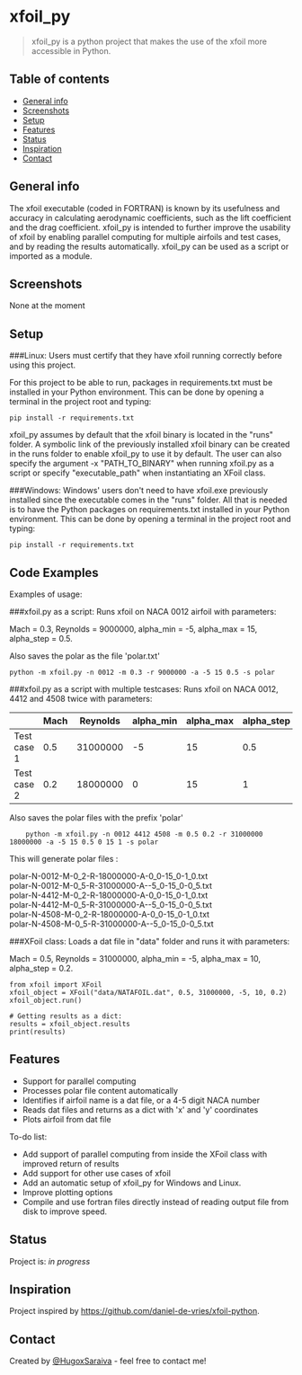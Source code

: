 # xfoil_py
> xfoil_py is a python project that makes the use of the xfoil more accessible in Python.

## Table of contents
* [General info](#general-info)
* [Screenshots](#screenshots)
* [Setup](#setup)
* [Features](#features)
* [Status](#status)
* [Inspiration](#inspiration)
* [Contact](#contact)

## General info
The xfoil executable (coded in FORTRAN) is known by its usefulness and accuracy in calculating aerodynamic coefficients,
such as the lift coefficient and the drag coefficient. xfoil_py is intended to further improve the usability of xfoil by 
enabling parallel computing for multiple airfoils and test cases, and by reading the results automatically.
xfoil_py can be used as a script or imported as a module.

## Screenshots
None at the moment

## Setup
###Linux:
Users must certify that they have xfoil running correctly before using this project.

For this project to be able to run, packages in requirements.txt must be installed in your Python environment.
This can be done by opening a terminal in the project root and typing:

    pip install -r requirements.txt

xfoil_py assumes by default that the xfoil binary is located in the "runs" folder. A symbolic link of the previously 
installed xfoil binary can be created in the runs folder to enable xfoil_py to use it by default. The user can
also specify the argument -x "PATH_TO_BINARY" when running xfoil.py as a script or specify "executable_path" when 
instantiating an XFoil class.

###Windows:
Windows' users don't need to have xfoil.exe previously installed since the executable comes in the "runs" folder.
All that is needed is to have the Python packages on requirements.txt installed in your Python environment.
This can be done by opening a terminal in the project root and typing:

    pip install -r requirements.txt

## Code Examples
Examples of usage:

###xfoil.py as a script:
Runs xfoil on NACA 0012 airfoil with parameters: 

Mach = 0.3, Reynolds = 9000000, alpha_min = -5, alpha_max = 15, alpha_step = 0.5.

Also saves the polar as the file 'polar.txt'

    python -m xfoil.py -n 0012 -m 0.3 -r 9000000 -a -5 15 0.5 -s polar

###xfoil.py as a script with multiple testcases:
Runs xfoil on NACA 0012, 4412 and 4508 twice with parameters:

|   |Mach|Reynolds|alpha_min|alpha_max|alpha_step|
|---|---|---|---|---|---|
|Test case 1|0.5|31000000|-5|15|0.5|
|Test case 2|0.2|18000000|0|15|1|

Also saves the polar files with the prefix 'polar'

        python -m xfoil.py -n 0012 4412 4508 -m 0.5 0.2 -r 31000000 18000000 -a -5 15 0.5 0 15 1 -s polar

This will generate polar files :

polar-N-0012-M-0_2-R-18000000-A-0_0-15_0-1_0.txt\
polar-N-0012-M-0_5-R-31000000-A--5_0-15_0-0_5.txt\
polar-N-4412-M-0_2-R-18000000-A-0_0-15_0-1_0.txt\
polar-N-4412-M-0_5-R-31000000-A--5_0-15_0-0_5.txt\
polar-N-4508-M-0_2-R-18000000-A-0_0-15_0-1_0.txt\
polar-N-4508-M-0_5-R-31000000-A--5_0-15_0-0_5.txt

###XFoil class:
Loads a dat file in "data" folder and runs it with parameters:

Mach = 0.5, Reynolds = 31000000, alpha_min = -5, alpha_max = 10, 
alpha_step = 0.2.

    from xfoil import XFoil
    xfoil_object = XFoil("data/NATAFOIL.dat", 0.5, 31000000, -5, 10, 0.2)
    xfoil_object.run()

    # Getting results as a dict:
    results = xfoil_object.results
    print(results)

## Features
* Support for parallel computing
* Processes polar file content automatically
* Identifies if airfoil name is a dat file, or a 4-5 digit NACA number
* Reads dat files and returns as a dict with 'x' and 'y' coordinates
* Plots airfoil from dat file

To-do list:
* Add support of parallel computing from inside the XFoil class with improved return of results
* Add support for other use cases of xfoil  
* Add an automatic setup of xfoil_py for Windows and Linux.
* Improve plotting options
* Compile and use fortran files directly instead of reading output file from disk to improve speed.

## Status
Project is: _in progress_

## Inspiration
Project inspired by https://github.com/daniel-de-vries/xfoil-python.

## Contact
Created by [@HugoxSaraiva](https://twitter.com/HugoxSaraiva) - feel free to contact me!